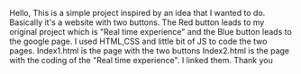 
Hello,
This is a simple project inspired by an idea that I wanted to do.
Basically it's a website with two buttons. The Red button leads to my original project which is "Real time experience"
and the Blue button leads to the google page. I used HTML,CSS and little bit of JS to code the two pages. 
Index1.html is the page with the two buttons
Index2.html is the page with the coding of the "Real time experience".
I linked them.
Thank you
